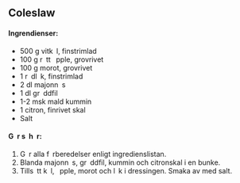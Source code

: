 ## Coleslaw

#### Ingrendienser:

* 500 g vitk l, finstrimlad
* 100 g r tt  pple, grovrivet
* 100 g morot, grovrivet
* 1 r dl k, finstrimlad
* 2 dl majonn s
* 1 dl gr ddfil
* 1-2 msk mald kummin
* 1 citron, finrivet skal
* Salt

#### G r s h r:
1. G r alla f rberedelser enligt ingredienslistan.
2. Blanda majonn s, gr ddfil, kummin och citronskal i en bunke.
3. Tills tt k l,  pple, morot och l k i dressingen. Smaka av med salt.
